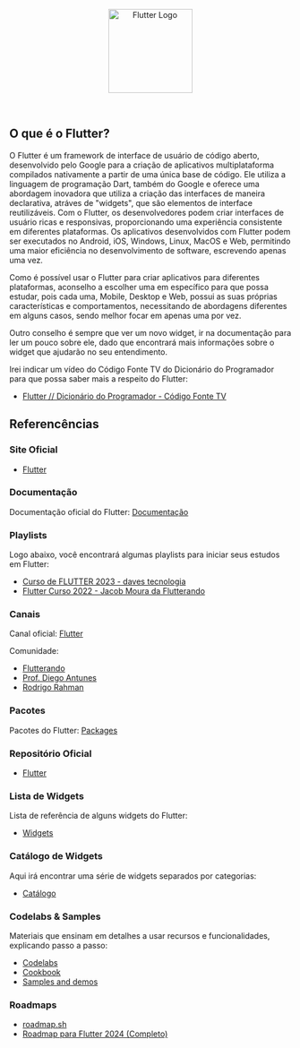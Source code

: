 <p align="center">
    <image src="../logos/flutter-logo.png"  height="150px" alt="Flutter Logo" />
</p>

</br>

## O que é o Flutter?

O Flutter é um framework de interface de usuário de código aberto, desenvolvido pelo Google para a criação de aplicativos multiplataforma compilados nativamente a partir de uma única base de código. Ele utiliza a linguagem de programação Dart, também do Google e oferece uma abordagem inovadora que utiliza a criação das interfaces de maneira declarativa, atráves de "widgets", que são elementos de interface reutilizáveis. Com o Flutter, os desenvolvedores podem criar interfaces de usuário ricas e responsivas, proporcionando uma experiência consistente em diferentes plataformas. Os aplicativos desenvolvidos com Flutter podem ser executados no Android, iOS, Windows, Linux, MacOS e Web, permitindo uma maior eficiência no desenvolvimento de software, escrevendo apenas uma vez.

Como é possível usar o Flutter para criar aplicativos para diferentes plataformas, aconselho a escolher uma em específico para que possa estudar, pois cada uma, Mobile, Desktop e Web, possui as suas próprias características e comportamentos, necessitando de abordagens diferentes em alguns casos, sendo melhor focar em apenas uma por vez.

Outro conselho é sempre que ver um novo widget, ir na documentação para ler um pouco sobre ele, dado que encontrará mais informações sobre o widget que ajudarão no seu entendimento.

Irei indicar um vídeo do Código Fonte TV do Dicionário do Programador para que possa saber mais a respeito do Flutter:

- [Flutter // Dicionário do Programador - Código Fonte TV](https://youtu.be/XkEA4xT34jg?si=t2W_7s3-TyaHVURK/)

## Referencências

### Site Oficial

- [Flutter](https://flutter.dev/)

### Documentação

Documentação oficial do Flutter: [Documentação](https://docs.flutter.dev/)

### Playlists

Logo abaixo, você encontrará algumas playlists para iniciar seus estudos em Flutter:

- [Curso de FLUTTER 2023 - daves tecnologia](https://www.youtube.com/watch?v=fgloD9-8GNE&list=PL5EmR7zuTn_Yu_YV2pT0h0843vRGiTMtx&pp=iAQB/)
- [Flutter Curso 2022 - Jacob Moura da Flutterando](https://www.youtube.com/watch?v=Wdn6peqH9ZQ&list=PLlBnICoI-g-fuy5jZiCufhFip1BlBswI7/)

### Canais

Canal oficial: [Flutter](https://www.youtube.com/@flutterdev/)

Comunidade:
- [Flutterando](https://www.youtube.com/@FlutterandoTV/)
- [Prof. Diego Antunes](https://www.youtube.com/@drantunes/)
- [Rodrigo Rahman](https://www.youtube.com/@rodrigorahman/)

### Pacotes

Pacotes do Flutter: [Packages](https://pub.dev/)

### Repositório Oficial

- [Flutter](https://github.com/flutter/flutter/)

### Lista de Widgets

Lista de referência de alguns widgets do Flutter:

- [Widgets](https://docs.flutter.dev/reference/widgets/)

### Catálogo de Widgets

Aqui irá encontrar uma série de widgets separados por categorias:

- [Catálogo](https://docs.flutter.dev/ui/widgets/)

### Codelabs & Samples

Materiais que ensinam em detalhes a usar recursos e funcionalidades, explicando passo a passo:

- [Codelabs](https://docs.flutter.dev/codelabs/)
- [Cookbook](https://docs.flutter.dev/cookbook)
- [Samples and demos](https://flutter.github.io/samples/)

### Roadmaps

- [roadmap.sh](https://roadmap.sh/flutter/)
- [Roadmap para Flutter 2024 (Completo)](https://youtu.be/F2o4QRZ-VIE?si=IgAddmDzgunW_vpM/)
